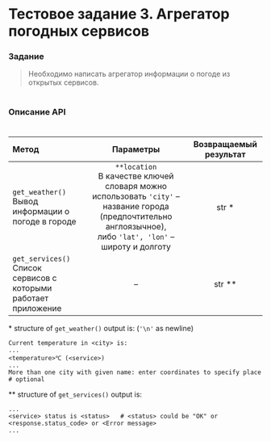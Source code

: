 # Тестовое задание 3. Агрегатор погодных сервисов
### Задание
>Необходимо написать агрегатор информации о погоде из открытых сервисов.
#
### Описание API
#

| Метод | Параметры | Возвращаемый результат |
| :--- | :---: | :---: |
| ```get_weather()``` <br/> Вывод информации о погоде в городе | ```**location```<br/>В качестве ключей словаря можно использовать ```'city'``` – название города (предпочтительно англоязычное),<br/>либо ```'lat', 'lon'``` – широту и долготу  | str \* |
| ```get_services()``` <br/> Список сервисов с которыми работает приложение | – | str \*\* |

\* structure of ```get_weather()``` output is: (```'\n'``` as newline)
```
Current temperature in <city> is:
...
<temperature>℃ (<service>)
...
More than one city with given name: enter coordinates to specify place   # optional
```
\*\* structure of ```get_services()``` output is:
```
...
<service> status is <status>   # <status> could be "OK" or <response.status_code> or <Error message>
...
```
